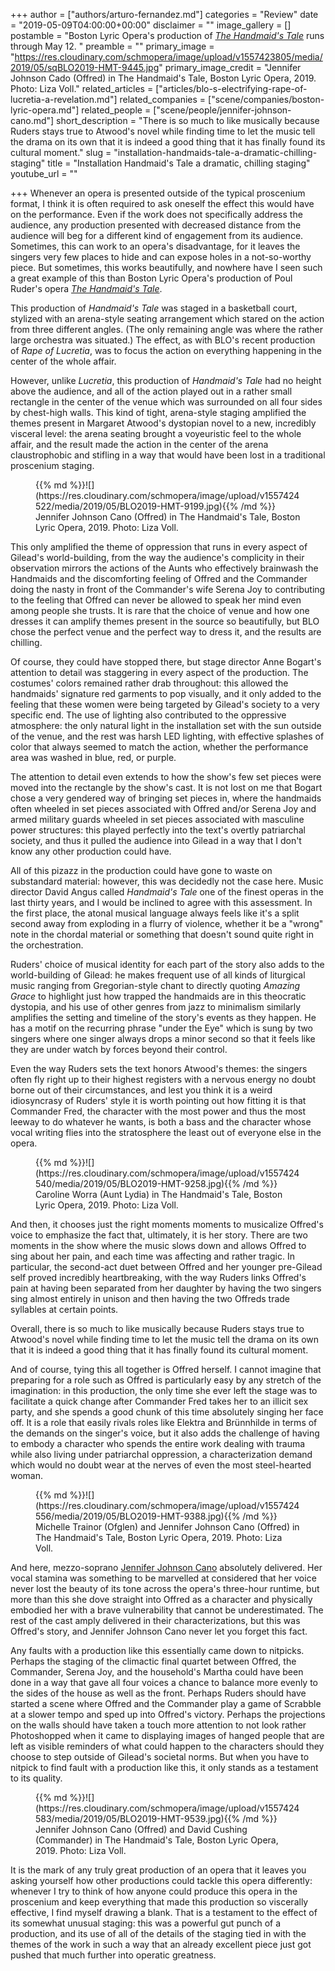 +++
author = ["authors/arturo-fernandez.md"]
categories = "Review"
date = "2019-05-09T04:00:00+00:00"
disclaimer = ""
image_gallery = []
postamble = "Boston Lyric Opera's production of [_The Handmaid's Tale_](https://blo.org/handmaids/) runs through May 12. "
preamble = ""
primary_image = "https://res.cloudinary.com/schmopera/image/upload/v1557423805/media/2019/05/sqBLO2019-HMT-9445.jpg"
primary_image_credit = "Jennifer Johnson Cado (Offred) in The Handmaid's Tale, Boston Lyric Opera, 2019. Photo: Liza Voll."
related_articles = ["articles/blo-s-electrifying-rape-of-lucretia-a-revelation.md"]
related_companies = ["scene/companies/boston-lyric-opera.md"]
related_people = ["scene/people/jennifer-johnson-cano.md"]
short_description = "There is so much to like musically because Ruders stays true to Atwood's novel while finding time to let the music tell the drama on its own that it is indeed a good thing that it has finally found its cultural moment."
slug = "installation-handmaids-tale-a-dramatic-chilling-staging"
title = "Installation Handmaid's Tale a dramatic, chilling staging"
youtube_url = ""

+++
Whenever an opera is presented outside of the typical proscenium format, I think it is often required to ask oneself the effect this would have on the performance. Even if the work does not specifically address the audience, any production presented with decreased distance from the audience will beg for a different kind of engagement from its audience. Sometimes, this can work to an opera's disadvantage, for it leaves the singers very few places to hide and can expose holes in a not-so-worthy piece. But sometimes, this works beautifully, and nowhere have I seen such a great example of this than Boston Lyric Opera's production of Poul Ruder's opera [_The Handmaid's Tale_](https://blo.org/handmaids/).

This production of _Handmaid's Tale_ was staged in a basketball court, stylized with an arena-style seating arrangement which stared on the action from three different angles. (The only remaining angle was where the rather large orchestra was situated.) The effect, as with BLO's recent production of _Rape of Lucretia_, was to focus the action on everything happening in the center of the whole affair.

However, unlike _Lucretia_, this production of _Handmaid's Tale_ had no height above the audience, and all of the action played out in a rather small rectangle in the center of the venue which was surrounded on all four sides by chest-high walls. This kind of tight, arena-style staging amplified the themes present in Margaret Atwood's dystopian novel to a new, incredibly visceral level: the arena seating brought a voyeuristic feel to the whole affair, and the result made the action in the center of the arena claustrophobic and stifling in a way that would have been lost in a traditional proscenium staging.

<figure data-type="image">{{% md %}}![](https://res.cloudinary.com/schmopera/image/upload/v1557424522/media/2019/05/BLO2019-HMT-9199.jpg){{% /md %}}

<figcaption>Jennifer Johnson Cano (Offred) in The Handmaid's Tale, Boston Lyric Opera, 2019. Photo: Liza Voll.</figcaption>

</figure>

This only amplified the theme of oppression that runs in every aspect of Gilead's world-building, from the way the audience's complicity in their observation mirrors the actions of the Aunts who effectively brainwash the Handmaids and the discomforting feeling of Offred and the Commander doing the nasty in front of the Commander's wife Serena Joy to contributing to the feeling that Offred can never be allowed to speak her mind even among people she trusts. It is rare that the choice of venue and how one dresses it can amplify themes present in the source so beautifully, but BLO chose the perfect venue and the perfect way to dress it, and the results are chilling.

Of course, they could have stopped there, but stage director Anne Bogart's attention to detail was staggering in every aspect of the production. The costumes' colors remained rather drab throughout: this allowed the handmaids' signature red garments to pop visually, and it only added to the feeling that these women were being targeted by Gilead's society to a very specific end. The use of lighting also contributed to the oppressive atmosphere: the only natural light in the installation set with the sun outside of the venue, and the rest was harsh LED lighting, with effective splashes of color that always seemed to match the action, whether the performance area was washed in blue, red, or purple.

The attention to detail even extends to how the show's few set pieces were moved into the rectangle by the show's cast. It is not lost on me that Bogart chose a very gendered way of bringing set pieces in, where the handmaids often wheeled in set pieces associated with Offred and/or Serena Joy and armed military guards wheeled in set pieces associated with masculine power structures: this played perfectly into the text's overtly patriarchal society, and thus it pulled the audience into Gilead in a way that I don't know any other production could have.

All of this pizazz in the production could have gone to waste on substandard material: however, this was decidedly not the case here. Music director David Angus called _Handmaid's Tale_ one of the finest operas in the last thirty years, and I would be inclined to agree with this assessment. In the first place, the atonal musical language always feels like it's a split second away from exploding in a flurry of violence, whether it be a "wrong" note in the chordal material or something that doesn't sound quite right in the orchestration.

Ruders' choice of musical identity for each part of the story also adds to the world-building of Gilead: he makes frequent use of all kinds of liturgical music ranging from Gregorian-style chant to directly quoting _Amazing Grace_ to highlight just how trapped the handmaids are in this theocratic dystopia, and his use of other genres from jazz to minimalism similarly amplifies the setting and timeline of the story's events as they happen. He has a motif on the recurring phrase "under the Eye" which is sung by two singers where one singer always drops a minor second so that it feels like they are under watch by forces beyond their control.

Even the way Ruders sets the text honors Atwood's themes: the singers often fly right up to their highest registers with a nervous energy no doubt borne out of their circumstances, and lest you think it is a weird idiosyncrasy of Ruders' style it is worth pointing out how fitting it is that Commander Fred, the character with the most power and thus the most leeway to do whatever he wants, is both a bass and the character whose vocal writing flies into the stratosphere the least out of everyone else in the opera.

<figure data-type="image">{{% md %}}![](https://res.cloudinary.com/schmopera/image/upload/v1557424540/media/2019/05/BLO2019-HMT-9258.jpg){{% /md %}}

<figcaption>Caroline Worra (Aunt Lydia) in The Handmaid's Tale, Boston Lyric Opera, 2019. Photo: Liza Voll.</figcaption>

</figure>

And then, it chooses just the right moments moments to musicalize Offred's voice to emphasize the fact that, ultimately, it is her story. There are two moments in the show where the music slows down and allows Offred to sing about her pain, and each time was affecting and rather tragic. In particular, the second-act duet between Offred and her younger pre-Gilead self proved incredibly heartbreaking, with the way Ruders links Offred's pain at having been separated from her daughter by having the two singers sing almost entirely in unison and then having the two Offreds trade syllables at certain points.

Overall, there is so much to like musically because Ruders stays true to Atwood's novel while finding time to let the music tell the drama on its own that it is indeed a good thing that it has finally found its cultural moment.

And of course, tying this all together is Offred herself. I cannot imagine that preparing for a role such as Offred is particularly easy by any stretch of the imagination: in this production, the only time she ever left the stage was to facilitate a quick change after Commander Fred takes her to an illicit sex party, and she spends a good chunk of this time absolutely singing her face off. It is a role that easily rivals roles like Elektra and Brünnhilde in terms of the demands on the singer's voice, but it also adds the challenge of having to embody a character who spends the entire work dealing with trauma while also living under patriarchal oppression, a characterization demand which would no doubt wear at the nerves of even the most steel-hearted woman.

<figure data-type="image">{{% md %}}![](https://res.cloudinary.com/schmopera/image/upload/v1557424556/media/2019/05/BLO2019-HMT-9388.jpg){{% /md %}}

<figcaption>Michelle Trainor (Ofglen) and Jennifer Johnson Cano (Offred) in The Handmaid's Tale, Boston Lyric Opera, 2019. Photo: Liza Voll.</figcaption>

</figure>

And here, mezzo-soprano [Jennifer Johnson Cano](/scene/people/jennifer-johnson-cano/) absolutely delivered. Her vocal stamina was something to be marvelled at considered that her voice never lost the beauty of its tone across the opera's three-hour runtime, but more than this she dove straight into Offred as a character and physically embodied her with a brave vulnerability that cannot be underestimated. The rest of the cast amply delivered in their characterizations, but this was Offred's story, and Jennifer Johnson Cano never let you forget this fact.

Any faults with a production like this essentially came down to nitpicks. Perhaps the staging of the climactic final quartet between Offred, the Commander, Serena Joy, and the household's Martha could have been done in a way that gave all four voices a chance to balance more evenly to the sides of the house as well as the front. Perhaps Ruders should have started a scene where Offred and the Commander play a game of Scrabble at a slower tempo and sped up into Offred's victory. Perhaps the projections on the walls should have taken a touch more attention to not look rather Photoshopped when it came to displaying images of hanged people that are left as visible reminders of what could happen to the characters should they choose to step outside of Gilead's societal norms. But when you have to nitpick to find fault with a production like this, it only stands as a testament to its quality.

<figure data-type="image">{{% md %}}![](https://res.cloudinary.com/schmopera/image/upload/v1557424583/media/2019/05/BLO2019-HMT-9539.jpg){{% /md %}}

<figcaption>Jennifer Johnson Cano (Offred) and David Cushing (Commander) in The Handmaid's Tale, Boston Lyric Opera, 2019. Photo: Liza Voll.</figcaption>

</figure>

It is the mark of any truly great production of an opera that it leaves you asking yourself how other productions could tackle this opera differently: whenever I try to think of how anyone could produce this opera in the proscenium and keep everything that made this production so viscerally effective, I find myself drawing a blank. That is a testament to the effect of its somewhat unusual staging: this was a powerful gut punch of a production, and its use of all of the details of the staging tied in with the themes of the work in such a way that an already excellent piece just got pushed that much further into operatic greatness.